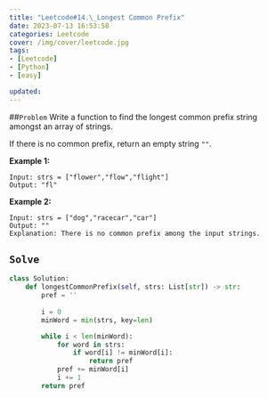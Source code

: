 ```yaml
---
title: "Leetcode#14.\_Longest Common Prefix"
date: 2023-07-13 16:53:58
categories: Leetcode
cover: /img/cover/leetcode.jpg
tags: 
- [Leetcode]
- [Python]
- [easy]

updated:
---
```

##`Problem`
Write a function to find the longest common prefix string amongst an array of strings.

If there is no common prefix, return an empty string `""`.

**Example 1:**

```
Input: strs = ["flower","flow","flight"]
Output: "fl"

```

**Example 2:**

```
Input: strs = ["dog","racecar","car"]
Output: ""
Explanation: There is no common prefix among the input strings.
```

## `Solve`

```python
class Solution:
    def longestCommonPrefix(self, strs: List[str]) -> str:
        pref = ''
        
        i = 0
        minWord = min(strs, key=len)

        while i < len(minWord):
            for word in strs:
                if word[i] != minWord[i]:
                    return pref
            pref += minWord[i]
            i += 1
        return pref
```